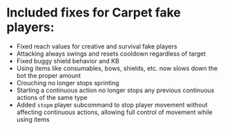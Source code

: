 # Included fixes for Carpet fake players:

- Fixed reach values for creative and survival fake players
- Attacking always swings and resets cooldown regardless of target
- Fixed buggy shield behavior and KB
- Using items like consumables, bows, shields, etc. now slows down the bot the proper amount
- Crouching no longer stops sprinting
- Starting a continuous action no longer stops any previous continuous actions of the same type
- Added `stopm` player subcommand to stop player movement without affecting continuous actions, allowing full control of movement while using items  

